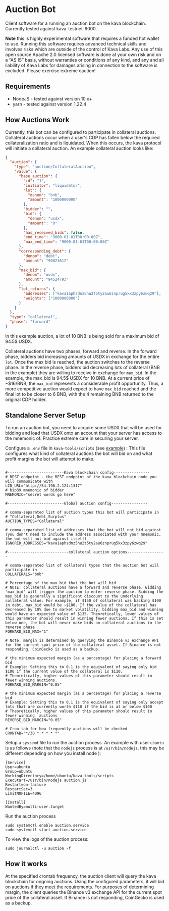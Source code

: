 # Auction Bot

Client software for a running an auction bot on the kava blockchain. Currently tested against kava-testnet-6000.

**Note** this is highly experimental software that requires a funded hot wallet to use. Running this software requires advanced technical skills and involves risks which are outside of the control of Kava Labs. Any use of this open source Apache 2.0 licensed software is done at your own risk and on a “AS IS” basis, without warranties or conditions of any kind, and any and all liability of Kava Labs for damages arising in connection to the software is excluded. Please exercise extreme caution!

## Requirements

- NodeJS - tested against version 10.x+
- yarn - tested against version 1.22.4

## How Auctions Work

Currently, this bot can be configured to participate in collateral auctions. Collateral auctions occur when a user's CDP has fallen below the required collateralization ratio and is liquidated. When this occurs, the kava protocol will initiate a collateral auction. An example collateral auction looks like:

```json
{
  "auction": {
    "type": "auction/CollateralAuction",
    "value": {
      "base_auction": {
        "id": "1",
        "initiator": "liquidator",
        "lot": {
          "denom": "bnb",
          "amount": "1000000000"
        },
        "bidder": "",
        "bid": {
          "denom": "usdx",
          "amount": "0"
        },
        "has_received_bids": false,
        "end_time": "9000-01-01T00:00:00Z",
        "max_end_time": "9000-01-01T00:00:00Z"
      },
      "corresponding_debt": {
        "denom": "debt",
        "amount": "90023612"
      },
      "max_bid": {
        "denom": "usdx",
        "amount": "94524793"
      },
      "lot_returns": {
        "addresses": ["kava1aphsdnz5hu2t5ty2au6znprug5kx3zpy6zwq29"],
        "weights": ["1000000000"]
      }
    }
  },
  "type": "collateral",
  "phase": "forward"
}
```

In this example auction, a lot of 10 BNB is being sold for a maximum bid of 94.5$ USDX.

Collateral auctions have two phases, forward and reverse. In the forward phase, bidders bid increasing amounts of USDX in exchange for the entire `lot`. Once the max bid is reached, the auction switches to the reverse phase. In the reverse phase, bidders bid decreasing lots of collateral (BNB in the example) they are willing to receive in exchange for `max_bid`. In the example, the max_bid is 94.5$ USDX for 10 BNB. At a current price of ~$16/BNB, the `max_bid` represents a considerable profit opportunity. Thus, a more competitive auction would expect to have `max_bid` reached and the final lot to be closer to 6 BNB, with the 4 remaining BNB returned to the original CDP holder.

## Standalone Server Setup

To run an auction bot, you need to acquire some USDX that will be used for bidding and load that USDX onto an account that your server has access to the mnemonic of. Practice extreme care in securing your server.

Configure a `.env` file in `kava-tools/scripts` (see [example](example-env)) :
This file configures what kind of collateral auctions the bot will bid on and what profit margins the bot will attempt to make.

```env

#-------------------------Kava blockchain config----------------
# REST endpoint - the REST endpoint of the kava blockchain node you will communicate with
LCD_URL="http://54.196.2.124:1317"
# bip39 mnemonic of bidder
MNEMONIC="secret words go here"

#-------------------------Global auction config----------------

# comma-separated list of auction types this bot will participate in
# "Collateral,Debt,Surplus"
AUCTION_TYPES="Collateral"

# comma-separated list of addresses that the bot will not bid against (you don't need to include the address associated with your mnemonic, the bot will not bid against itself)
IGNORED_ADDRESSES="kava1aphsdnz5hu2t5ty2au6znprug5kx3zpy6zwq29"

#---------------------------collateral auction options-----------------

# comma-separated list of collateral types that the auction bot will participate in
COLLATERALS="bnb"

# Percentage of the max bid that the bot will bid
# NOTE: collateral auctions have a forward and reverse phase. Bidding 'max_bid' will trigger the auction to enter reverse phase. Bidding the max_bid is generally a significant discount to the underlying collateral value. For example, if $150 of collateral was backing $100 in debt, max_bid would be ~$100. If the value of the collateral has decreased by 10% due to market volatility, bidding max_bid and winning would have an expected value of $135. Theoretically, lower values of this parameter should result in winning fewer auctions. If this is set below one, the bot will never make bids on collateral auctions in the reverse phase
FORWARD_BID_MAX="1"

# Note, margin is determined by querying the Binance v3 exchange API for the current spot price of the collateral asset. If Binance is not responding, CoinGecko is used as a backup.

# the minimum expected margin (as a percentage) for placing a forward bid
# Example: Setting this to 0.1 is the equivalent of saying only bid $100 if the current value of the collateral is $110.
# Theoretically, higher values of this parameter should result in fewer winning auctions.
FORWARD_BID_MARGIN="0.05"

# the minimum expected margin (as a percentage) for placing a reverse bid
# Example: Setting this to 0.1 is the equivalent of saying only accept lots that are currently worth $110 if the bid is at or below $100
# Theoretically, higher values of this parameter should result in fewer winning  auctions
REVERSE_BID_MARGIN="0.05"

# Cron tab for how frequently auctions will be checked
CRONTAB="*/30 * * * * *"
```

Setup a `systemd` file to run the auction process. An example with user `ubuntu` is as follows (note that the `nodejs` process is at `/usr/bin/nodejs`, this may be different depending on how you install node ):

```
[Service]
User=ubuntu
Group=ubuntu
WorkingDirectory=/home/ubuntu/kava-tools/scripts
ExecStart=/usr/bin/nodejs auction.js
Restart=on-failure
RestartSec=3
LimitNOFILE=4096

[Install]
WantedBy=multi-user.target
```

Run the auction process

```
sudo systemctl enable auction.service
sudo systemctl start auction.service
```

To view the logs of the auction process:
```
sudo journalctl -u auction -f
```

## How it works

At the specified crontab frequency, the auction client will query the kava blockchain for ongoing auctions. Using the configured parameters, it will bid on auctions if they meet the requirements. For purposes of determining margin, the client queries the Binance v3 exchange API for the current spot price of the collateral asset. If Binance is not responding, CoinGecko is used as a backup.
